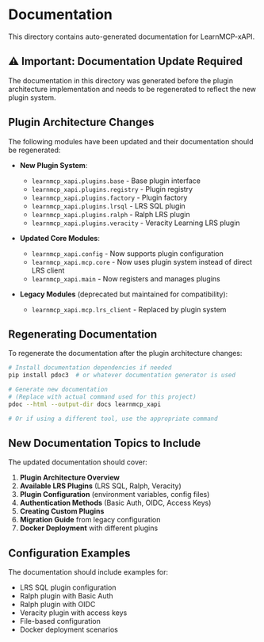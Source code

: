 # Documentation

This directory contains auto-generated documentation for LearnMCP-xAPI.

## ⚠️ Important: Documentation Update Required

The documentation in this directory was generated before the plugin architecture implementation and needs to be regenerated to reflect the new plugin system.

## Plugin Architecture Changes

The following modules have been updated and their documentation should be regenerated:

- **New Plugin System**:
  - `learnmcp_xapi.plugins.base` - Base plugin interface
  - `learnmcp_xapi.plugins.registry` - Plugin registry
  - `learnmcp_xapi.plugins.factory` - Plugin factory
  - `learnmcp_xapi.plugins.lrsql` - LRS SQL plugin
  - `learnmcp_xapi.plugins.ralph` - Ralph LRS plugin
  - `learnmcp_xapi.plugins.veracity` - Veracity Learning LRS plugin

- **Updated Core Modules**:
  - `learnmcp_xapi.config` - Now supports plugin configuration
  - `learnmcp_xapi.mcp.core` - Now uses plugin system instead of direct LRS client
  - `learnmcp_xapi.main` - Now registers and manages plugins

- **Legacy Modules** (deprecated but maintained for compatibility):
  - `learnmcp_xapi.mcp.lrs_client` - Replaced by plugin system

## Regenerating Documentation

To regenerate the documentation after the plugin architecture changes:

```bash
# Install documentation dependencies if needed
pip install pdoc3  # or whatever documentation generator is used

# Generate new documentation
# (Replace with actual command used for this project)
pdoc --html --output-dir docs learnmcp_xapi

# Or if using a different tool, use the appropriate command
```

## New Documentation Topics to Include

The updated documentation should cover:

1. **Plugin Architecture Overview**
2. **Available LRS Plugins** (LRS SQL, Ralph, Veracity)
3. **Plugin Configuration** (environment variables, config files)
4. **Authentication Methods** (Basic Auth, OIDC, Access Keys)
5. **Creating Custom Plugins**
6. **Migration Guide** from legacy configuration
7. **Docker Deployment** with different plugins

## Configuration Examples

The documentation should include examples for:

- LRS SQL plugin configuration
- Ralph plugin with Basic Auth
- Ralph plugin with OIDC
- Veracity plugin with access keys
- File-based configuration
- Docker deployment scenarios